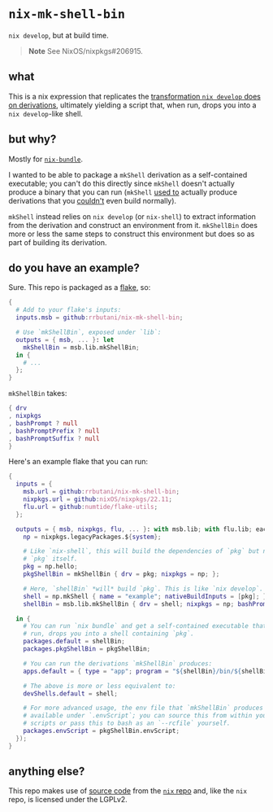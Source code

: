 # `nix-mk-shell-bin`

`nix develop`, but at build time.

> **Note**
> See NixOS/nixpkgs#206915.

## what

This is a nix expression that replicates the [transformation `nix develop` does on derivations](https://github.com/NixOS/nix/blob/4248174e7165f48f92416d13b862e3ef8192a34b/src/nix/develop.cc#L464-L569), ultimately yielding a script that, when run, drops you into a `nix develop`-like shell.

## but why?

Mostly for [`nix-bundle`](https://github.com/matthewbauer/nix-bundle).

I wanted to be able to package a `mkShell` derivation as a self-contained executable; you can't do this directly since `mkShell` doesn't actually produce a binary that you can run (`mkShell` [used to](https://github.com/NixOS/nixpkgs/pull/153194) actually produce derivations that you [couldn't](https://github.com/NixOS/nixpkgs/blob/c524608dca14c8716eaefa88d2aa8c757af48daa/pkgs/build-support/mkshell/default.nix#L44-L49) even build normally).

`mkShell` instead relies on `nix develop` (or `nix-shell`) to extract information from the derivation and construct an environment from it. `mkShellBin` does more or less the same steps to construct this environment but does so as part of building its derivation.

## do you have an example?

Sure. This repo is packaged as a [flake](https://nixos.wiki/wiki/Flakes), so:

```nix
{
  # Add to your flake's inputs:
  inputs.msb = github:rrbutani/nix-mk-shell-bin;

  # Use `mkShellBin`, exposed under `lib`:
  outputs = { msb, ... }: let
    mkShellBin = msb.lib.mkShellBin;
  in {
    # ...
  };
}
```

`mkShellBin` takes:
```nix
{ drv
, nixpkgs
, bashPrompt ? null
, bashPromptPrefix ? null
, bashPromptSuffix ? null
}
```

Here's an example flake that you can run:
<!-- EXAMPLE: flake.nix -->
```nix
{
  inputs = {
    msb.url = github:rrbutani/nix-mk-shell-bin;
    nixpkgs.url = github:nixOS/nixpkgs/22.11;
    flu.url = github:numtide/flake-utils;
  };

  outputs = { msb, nixpkgs, flu, ... }: with msb.lib; with flu.lib; eachDefaultSystem(system: let
    np = nixpkgs.legacyPackages.${system};

    # Like `nix-shell`, this will build the dependencies of `pkg` but not
    # `pkg` itself.
    pkg = np.hello;
    pkgShellBin = mkShellBin { drv = pkg; nixpkgs = np; };

    # Here, `shellBin` *will* build `pkg`. This is like `nix develop`.
    shell = np.mkShell { name = "example"; nativeBuildInputs = [pkg]; };
    shellBin = msb.lib.mkShellBin { drv = shell; nixpkgs = np; bashPrompt = "[hello]$ "; };

  in {
    # You can run `nix bundle` and get a self-contained executable that, when
    # run, drops you into a shell containing `pkg`.
    packages.default = shellBin;
    packages.pkgShellBin = pkgShellBin;

    # You can run the derivations `mkShellBin` produces:
    apps.default = { type = "app"; program = "${shellBin}/bin/${shellBin.name}"; };

    # The above is more or less equivalent to:
    devShells.default = shell;

    # For more advanced usage, the env file that `mkShellBin` produces is also
    # available under `.envScript`; you can source this from within your own
    # scripts or pass this to bash as an `--rcfile` yourself.
    packages.envScript = pkgShellBin.envScript;
  });
}
```
<!-- EXAMPLE: flake.nix -->

<!-- EXAMPLE: flake.lock -->
<!--
{
  "nodes": {
    "flu": {
      "locked": {
        "lastModified": 1667395993,
        "narHash": "sha256-nuEHfE/LcWyuSWnS8t12N1wc105Qtau+/OdUAjtQ0rA=",
        "owner": "numtide",
        "repo": "flake-utils",
        "rev": "5aed5285a952e0b949eb3ba02c12fa4fcfef535f",
        "type": "github"
      },
      "original": {
        "owner": "numtide",
        "repo": "flake-utils",
        "type": "github"
      }
    },
    "msb": {
      "locked": {
        "lastModified": 1662002159,
        "narHash": "sha256-wNRqslo43TVheciW/auWXv1gGT97N+B5iirdhVthxfg=",
        "owner": "rrbutani",
        "repo": "nix-mk-shell-bin",
        "rev": "b671559e49338199c3d5ac434ea4b1f61f53df0f",
        "type": "github"
      },
      "original": {
        "owner": "rrbutani",
        "repo": "nix-mk-shell-bin",
        "type": "github"
      }
    },
    "nixpkgs": {
      "locked": {
        "lastModified": 1669833724,
        "narHash": "sha256-/HEZNyGbnQecrgJnfE8d0WC5c1xuPSD2LUpB6YXlg4c=",
        "owner": "nixOS",
        "repo": "nixpkgs",
        "rev": "4d2b37a84fad1091b9de401eb450aae66f1a741e",
        "type": "github"
      },
      "original": {
        "owner": "nixOS",
        "ref": "22.11",
        "repo": "nixpkgs",
        "type": "github"
      }
    },
    "root": {
      "inputs": {
        "flu": "flu",
        "msb": "msb",
        "nixpkgs": "nixpkgs"
      }
    }
  },
  "root": "root",
  "version": 7
}
-->
<!-- EXAMPLE: flake.lock -->

## anything else?

This repo makes use of [source code](get-env.sh) from the [`nix` repo](https://github.com/NixOS/nix) and, like the `nix` repo, is licensed under the LGPLv2.
